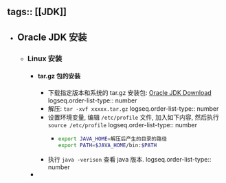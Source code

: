 tags:: [[JDK]]
---

- ## Oracle JDK 安装
	- ### Linux 安装
		- #### tar.gz 包的安装
			- 下载指定版本和系统的 tar.gz 安装包: [Oracle JDK Download](https://www.oracle.com/java/technologies/downloads/#java21)
			  logseq.order-list-type:: number
			- 解压: `tar -xvf xxxxx.tar.gz`
			  logseq.order-list-type:: number
			- 设置环境变量, 编辑 `/etc/profile` 文件, 加入如下内容, 然后执行 `source /etc/profile`
			  logseq.order-list-type:: number
				- ``` sh
				  export JAVA_HOME=解压后产生的目录的路径
				  export PATH=$JAVA_HOME/bin:$PATH
				  ```
			- 执行 `java -verison` 查看 java 版本.
			  logseq.order-list-type:: number
		-